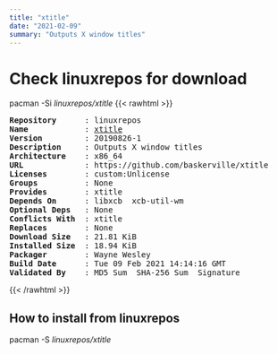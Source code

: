 ```yaml
---
title: "xtitle"
date: "2021-02-09"
summary: "Outputs X window titles"
---
```


# Check linuxrepos for download

pacman -Si *linuxrepos/xtitle*
{{< rawhtml >}}
<pre class="highlight">
<b>Repository</b>      : linuxrepos
<b>Name</b>            : <a href="../../static/x86_64/xtitle-20190826-1-x86_64.pkg.tar.zst">xtitle</a>
<b>Version</b>         : 20190826-1
<b>Description</b>     : Outputs X window titles
<b>Architecture</b>    : x86_64
<b>URL</b>             : https://github.com/baskerville/xtitle
<b>Licenses</b>        : custom:Unlicense
<b>Groups</b>          : None
<b>Provides</b>        : xtitle
<b>Depends On</b>      : libxcb  xcb-util-wm
<b>Optional Deps</b>   : None
<b>Conflicts With</b>  : xtitle
<b>Replaces</b>        : None
<b>Download Size</b>   : 21.81 KiB
<b>Installed Size</b>  : 18.94 KiB
<b>Packager</b>        : Wayne Wesley <wayne6324@gmail.com>
<b>Build Date</b>      : Tue 09 Feb 2021 14:14:16 GMT
<b>Validated By</b>    : MD5 Sum  SHA-256 Sum  Signature
</pre>
{{< /rawhtml >}}
## How to install from linuxrepos

pacman -S *linuxrepos/xtitle*
